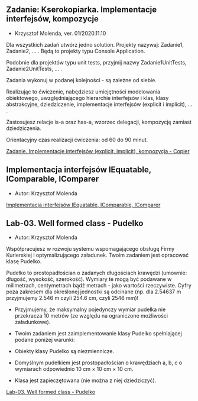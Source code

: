 
## Zadanie: Kserokopiarka. Implementacje interfejsów, kompozycje

- Krzysztof Molenda, ver. 01/2020.11.10

Dla wszystkich zadań utwórz jedno solution. Projekty nazywaj: Zadanie1, Zadanie2, ... . Będą to projekty typu Console Application.

Podobnie dla projektów typu unit tests, przyjmij nazwy Zadanie1UnitTests, Zadanie2UnitTests, ... .

Zadania wykonuj w podanej kolejności - są zależne od siebie.

Realizując to ćwiczenie, nabędziesz umiejętności modelowania obiektowego, uwzględniającego hierarchie interfejsów i klas, klasy abstrakcyjne, dziedziczenie, implementacje interfejsów (explicit i implicit), ... .

Zastosujesz relacje is-a oraz has-a, wzorzec delegacji, kompozycję zamiast dziedziczenia.

Orientacyjny czas realizacji ćwiczenia: od 60 do 90 minut.

[Zadanie. Implementacje interfejsów (explicit, implicit), kompozycja - Copier](https://github.com/wsei-csharp201/cs-lab04-Implementacje-interfejsow-implicit-explicit-kompozycja)


## Implementacja interfejsów IEquatable, IComparable, IComparer

- Autor: Krzysztof Molenda

[Implementacja interfejsów IEquatable, IComparable, IComparer](https://github.com/wsei-csharp201/cs-lab02-Implementacja-IEquatable-IComparable-IComparer/blob/main/docs/index.md)

## Lab-03. Well formed class - Pudelko

- Autor: Krzysztof Molenda

Współpracujesz w rozwoju systemu wspomagającego obsługę Firmy Kurierskiej i optymalizującego załadunek. Twoim zadaniem jest opracować klasę Pudelko.

Pudełko to prostopadłościan o zadanych długościach krawędzi (umownie: długość, wysokość, szerokość). Wymiary te mogą być podawane w milimetrach, centymetrach bądź metrach - jako wartości rzeczywiste. Cyfry poza zakresem dla określonej jednostki są odcinane (np. dla 2.54637 m przyjmujemy 2.546 m czyli 254.6 cm, czyli 2546 mm)!

- Przyjmujemy, że maksymalny pojedynczy wymiar pudełka nie przekracza 10 metrów (ze względu na ograniczone możliwości załadunkowe).

- Twoim zadaniem jest zaimplementowanie klasy Pudelko spełniającej podane poniżej warunki:

- Obiekty klasy Pudelko są niezmiennicze.

- Domyślnym pudełkiem jest prostopadłościan o krawędziach a, b, c o wymiarach odpowiednio 10 cm × 10 cm × 10 cm.

- Klasa jest zapieczętowana (nie można z niej dziedziczyć).

[Lab-03. Well formed class - Pudelko](https://github.com/wsei-csharp201/cs-lab03-Pudelko)
